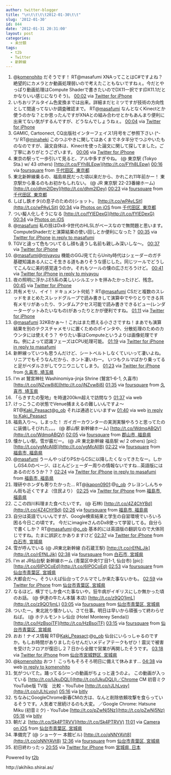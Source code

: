 ```yaml
---
author: twitter-blogger
title: "\n\t\t\t\t2012-01-30\t\t"
slug: '2012-01-30'
id: 844
date: '2012-01-31 20:31:00'
layout: post
categories:
  - 未分類
tags:
  - t2b
  - Twitter
  - 新幹線
---
```


<div xmlns:georss="http://www.georss.org/georss">

1.  <span><span>@[komenohito](http://twitter.com/komenohito "komenohito") だそうです！ RT@masafumi XNAってことはC#ですよね？絶望的にカメラとか動画処理弱いので考えたこともないですねぇ。今だとやっぱり動画処理はCompute Shaderで書きたいのでDX11一択です(DX11.1だとかなりいい感じになりそう)。</span> <span>[<span>00:02</span>](http://twitter.com/o_ob/status/163940049434578944) <span>via [Twitter for iPhone](http://twitter.com/#!/download/iphone)</span></span></span>
2.  <span><span>いちおリアルタイム色変換までは出来。詳細まだヒミツですが技術の方向性として間違ってないか調査確認まで。 RT@[masafumi](http://twitter.com/masafumi "masafumi") なんとなくKinectとか使うのかな？とか思ったんですがXNAとの組み合わせとかもあんまり便利に出来てない気がするんですが、どうなんでしょうねぇ。</span> <span>[<span>00:04</span>](http://twitter.com/o_ob/status/163940700998733824) <span>via [Twitter for iPhone](http://twitter.com/#!/download/iphone)</span></span></span>
3.  <span><span>GAMIC, Cartoonect, CQ出版社インターフェイス1月号をご参照下さい (^-^)/ RT@[minaheki](http://twitter.com/minaheki "minaheki") このつぶやきに関してはあくまでネタ半分でつぶやいたものなのですが、論文自体は、Kinectを使った論文に関して探してました。ご丁寧にありがとうございます。</span> <span>[<span>00:06</span>](http://twitter.com/o_ob/status/163941119237959680) <span>via [Twitter for iPhone](http://twitter.com/#!/download/iphone)</span></span></span>
4.  <span><span>東京の駅って一歩引いて見ると、アル中多すぎやね。 (@ 東京駅 (Tokyo Sta.) w/ 43 others) [http://t.co/FYh8LEpw](http://t.co/FYh8LEpw)</span> <span>[<span>00:16</span>](http://twitter.com/o_ob/status/163943603893305344) <span>via [foursquare](http://foursquare.com)</span> from [千代田区, 東京都<span></span>](http://maps.google.com/maps?q=35.68137872,139.76608157)</span></span>
5.  <span><span>東北新幹線乗るの、福島県民だった頃以来だから、かれこれ11年前かー！ 東京駅から乗るのもお初かもしれない。 (@ JR 東京駅 22-23番線ホーム) [http://t.co/dhm2lDey](http://t.co/dhm2lDey)</span> <span>[<span>00:23</span>](http://twitter.com/o_ob/status/163945492307386368) <span>via [foursquare](http://foursquare.com)</span> from [千代田区, 東京都<span></span>](http://maps.google.com/maps?q=35.68137436,139.76778209)</span></span>
6.  <span><span>しばし鉄オタ(の息子のための)ショット。 [http://t.co/wPAyLSit](http://t.co/wPAyLSit)</span> <span>[<span>00:34</span>](http://twitter.com/o_ob/status/163948126804262912) <span>via [Photos on iOS](http://www.apple.com)</span> from [千代田区, 東京都<span></span>](http://maps.google.com/maps?q=35.681275,139.767778)</span></span>
7.  <span><span>つい擬人化しそうになる [http://t.co/fYIEDexG](http://t.co/fYIEDexG)</span> <span>[<span>00:34</span>](http://twitter.com/o_ob/status/163948249533788161) <span>via [Photos on iOS](http://www.apple.com)</span></span></span>
8.  <span><span>@[masafumi](http://twitter.com/masafumi "masafumi") 私の技はDx8-9世代のHLSLがベースなので無問題と思います。ComputeShaderだと演算結果の使い回しとか便利になった？</span> <span>[<span>00:35</span>](http://twitter.com/o_ob/status/163948411505225728) <span>via [Twitter for iPhone](http://twitter.com/#!/download/iphone)</span> [in reply to masafumi](http://twitter.com/masafumi/status/163946168429191169)</span></span>
9.  <span><span>TGVと違って色もついてるし顔も違うし名前も親しみ深いしな〜。</span> <span>[<span>00:37</span>](http://twitter.com/o_ob/status/163948993792065537) <span>via [Twitter for iPhone](http://twitter.com/#!/download/iphone)</span></span></span>
10.  <span><span>@[masafumi](http://twitter.com/masafumi "masafumi")@[miyayou](http://twitter.com/miyayou "miyayou") 機能のGGJ見てたらUnity時代はシェーダーのガチ基礎知識ある人にこそ生きる道もありそうな感じした。同じツールでどうしてこんなに美的感覚違うのか。それもツールの懐の広さだろうけど。</span> <span>[<span>00:41</span>](http://twitter.com/o_ob/status/163949852206694403) <span>via [Twitter for iPhone](http://twitter.com/#!/download/iphone)</span> [in reply to miyayou](http://twitter.com/miyayou/status/163942009365725184)</span></span>
11.  <span><span>夜の照明に浮かぶE5系の美しいシルエットを拝みたかったけど、残念。</span> <span>[<span>00:45</span>](http://twitter.com/o_ob/status/163950875704950784) <span>via [Twitter for iPhone](http://twitter.com/#!/download/iphone)</span></span></span>
12.  <span><span>共有メモリ、イイ！ ドキュメント何処？ RT@[masafumi](http://twitter.com/masafumi "masafumi") CSだと複数のスレッドをまとめたスレッドグループで読み書きして演算中でやりとりできる共有メモリがあったり、ランダムアクセス可能で読み書きできるビュー(レンダーターゲットみたいなもの)があったりとかが便利ですね。</span> <span>[<span>01:11</span>](http://twitter.com/o_ob/status/163957621420851201) <span>via [Twitter for iPhone](http://twitter.com/#!/download/iphone)</span></span></span>
13.  <span><span>@[masafumi](http://twitter.com/masafumi "masafumi") 32KBかぁ～！これはまた燃える小ささですね！まあでも演算結果を別のテクスチャメモリに置くためのポインタや、分散処理のためのカウンタには使えそう？ やりたい事はComputeというよりは画像処理ですね。例によって認識フェーズはCPU処理可能。</span> <span>[<span>01:19</span>](http://twitter.com/o_ob/status/163959502587166720) <span>via [Twitter for iPhone](http://twitter.com/#!/download/iphone)</span> [in reply to masafumi](http://twitter.com/masafumi/status/163958031938371585)</span></span>
14.  <span><span>新幹線っていつも思うんだけど、シートベルトしなくていいって凄いよね。 リニアでもそうなんだから、ホント凄いわー。 いつもクルマばかり乗ってると足がペダルさがしてウニウニしてしまう。</span> <span>[<span>01:23</span>](http://twitter.com/o_ob/status/163960515356405761) <span>via [Twitter for iPhone](http://twitter.com/#!/download/iphone)</span> from [久喜市, 埼玉県<span></span>](http://maps.google.com/maps?q=36.10423385,139.65654189)</span></span>
15.  <span><span>I'm at 鷲宮神社 Washinomiya-jinja Shrine (鷲宮1-6-1, 久喜市) [http://t.co/jNZvw8i8](http://t.co/jNZvw8i8)</span> <span>[<span>01:35</span>](http://twitter.com/o_ob/status/163963635176185856) <span>via [foursquare](http://foursquare.com)</span> from [久喜市, 埼玉県<span></span>](http://maps.google.com/maps?q=36.09985387,139.65494156)</span></span>
16.  <span><span>「らきすたの聖地」を時速200km超えで訪問なう</span> <span>[<span>01:37</span>](http://twitter.com/o_ob/status/163964171971596288) <span>via web</span></span></span>
17.  <span><span>けっこうこの状態でVenue捕まえるの難しいんですよ～ RT@[Kaki_Peasact](http://twitter.com/Kaki_Peasact "Kaki_Peasact")@[o_ob](http://twitter.com/o_ob "o_ob") それは通過といいますｗ</span> <span>[<span>01:40</span>](http://twitter.com/o_ob/status/163964798462197761) <span>via web</span> [in reply to Kaki_Peasact](http://twitter.com/Kaki_Peasact/status/163964530014158849)</span></span>
18.  <span><span>福島入り～。しまった！ ガイガーカウンターの実測実験やろうと思ってたのに装備しそびれた。。。 (@ 郡山駅 新幹線ホーム) [http://t.co/WdmqABQV](http://t.co/WdmqABQV)</span> <span>[<span>02:05</span>](http://twitter.com/o_ob/status/163971152497229824) <span>via [foursquare](http://foursquare.com)</span> from [郡山市, 福島県<span></span>](http://maps.google.com/maps?q=37.39808918,140.38846672)</span></span>
19.  <span><span>懐かしい駅。雪が霰だー。 (@ JR 東北新幹線 福島駅 w/ 2 others) [pic]: [http://t.co/ygMcAIIB](http://t.co/ygMcAIIB)</span> <span>[<span>02:22</span>](http://twitter.com/o_ob/status/163975378354962435) <span>via [foursquare](http://foursquare.com)</span> from [福島市, 福島県<span></span>](http://maps.google.com/maps?q=37.75410612,140.45861247)</span></span>
20.  <span><span>@[masafumi](http://twitter.com/masafumi "masafumi") うーんやっぱりPSからCSに以降したくなってきたなー。しかしGS4.0のページ、ほとんどシェーダー周りの情報ないですね...英語版にはあるのだろうか？？</span> <span>[<span>02:24</span>](http://twitter.com/o_ob/status/163975978371129345) <span>via [Twitter for iPhone](http://twitter.com/#!/download/iphone)</span> [in reply to masafumi](http://twitter.com/masafumi/status/163961543770386433) from [福島市, 福島県<span></span>](http://maps.google.com/maps?q=37.75466169,140.45848117)</span></span>
21.  <span><span>理研やホンダも寄りたかった... RT@[ikapon0901](http://twitter.com/ikapon0901 "ikapon0901"):@[o_ob](http://twitter.com/o_ob "o_ob") クレヨンしんちゃん街も近くですよ（住民より）</span> <span>[<span>02:25</span>](http://twitter.com/o_ob/status/163976238657052672) <span>via [Twitter for iPhone](http://twitter.com/#!/download/iphone)</span> from [福島市, 福島県<span></span>](http://maps.google.com/maps?q=37.75512207,140.45859131)</span></span>
22.  <span><span>ここの四川料理また食べたいです。 (@ 石林) [http://t.co/4Z4ChYBd](http://t.co/4Z4ChYBd)</span> <span>[<span>02:26</span>](http://twitter.com/o_ob/status/163976458379870208) <span>via [foursquare](http://foursquare.com)</span> from [福島市, 福島県<span></span>](http://maps.google.com/maps?q=37.75329,140.464737)</span></span>
23.  <span><span>自分は英語でいいんですが、Google検索結果と学生の自習環境でいろいろ困る今日この頃です。 今だにimagireさんのDx8使って学習してる。自分らで書くしか？ RT@[masafumi](http://twitter.com/masafumi "masafumi"):@[o_ob](http://twitter.com/o_ob "o_ob") 基本的には英語版の翻訳なので大体同じですね。たまに誤訳とかありますけど</span> <span>[<span>02:37</span>](http://twitter.com/o_ob/status/163979057782996992) <span>via [Twitter for iPhone](http://twitter.com/#!/download/iphone)</span> from [白石市, 宮城県<span></span>](http://maps.google.com/maps?q=37.99353076,140.63134954)</span></span>
24.  <span><span>雪が呼んでいる (@ JR東北新幹線 白石蔵王駅) [http://t.co/rEfNLJik](http://t.co/rEfNLJik)</span> <span>[<span>02:38</span>](http://twitter.com/o_ob/status/163979278000726016) <span>via [foursquare](http://foursquare.com)</span> from [白石市, 宮城県<span></span>](http://maps.google.com/maps?q=37.994751,140.632591)</span></span>
25.  <span><span>I'm at JR仙台駅 新幹線ホーム (青葉区中央1丁目1-1, 仙台市) [pic]: [http://t.co/6IPOCoEd](http://t.co/6IPOCoEd)</span> <span>[<span>02:53</span>](http://twitter.com/o_ob/status/163983249276801024) <span>via [foursquare](http://foursquare.com)</span> from [仙台市青葉区, 宮城県<span></span>](http://maps.google.com/maps?q=38.26038163,140.88203073)</span></span>
26.  <span><span>大都会だ～。そういえば仙台ってクルマでしか来た事ないかも。</span> <span>[<span>02:59</span>](http://twitter.com/o_ob/status/163984697226043393) <span>via [Twitter for iPhone](http://twitter.com/#!/download/iphone)</span> from [仙台市青葉区, 宮城県<span></span>](http://maps.google.com/maps?q=38.25904049,140.88145757)</span></span>
27.  <span><span>なるほど。横丁でしか食べた事ないや。狂牛病がイギリスにしか無かった頃のお話。 (@ 伊達の牛たん本舗 本店) [http://t.co/z9QO1jmL](http://t.co/z9QO1jmL)</span> <span>[<span>03:05</span>](http://twitter.com/o_ob/status/163986254944403456) <span>via [foursquare](http://foursquare.com)</span> from [仙台市青葉区, 宮城県<span></span>](http://maps.google.com/maps?q=38.25697812,140.88129580)</span></span>
28.  <span><span>ついたー。東北訛り懐かしい。さて仕事。明日は早いから頑張って終わらせねば。 (@ ホテルモントレ仙台 (Hotel Monterey Sendai)) [http://t.co/HzBsoiTF](http://t.co/HzBsoiTF)</span> <span>[<span>03:15</span>](http://twitter.com/o_ob/status/163988765117923331) <span>via [foursquare](http://foursquare.com)</span> from [仙台市青葉区, 宮城県<span></span>](http://maps.google.com/maps?q=38.25817442,140.88048577)</span></span>
29.  <span><span>おお！ナイス情報 RT@[Kaki_Peasact](http://twitter.com/Kaki_Peasact "Kaki_Peasact"):@[o_ob](http://twitter.com/o_ob "o_ob") 仙台にいらっしゃるのですか。もしお時間がありましたらせんだいメディアテークもぜひ！震災で被害を受けたフロアが復旧し２７日から全館で営業が再開したそうです。</span> <span>[<span>03:18</span>](http://twitter.com/o_ob/status/163989517865459712) <span>via [Twitter for iPhone](http://twitter.com/#!/download/iphone)</span> from [仙台市宮城野区, 宮城県<span></span>](http://maps.google.com/maps?q=38.25911735,140.88284449)</span></span>
30.  <span><span>@[komenohito](http://twitter.com/komenohito "komenohito") おつ！ こっちもそろそろ明日に備えて休みます…</span> <span>[<span>04:38</span>](http://twitter.com/o_ob/status/164009658443513856) <span>via web</span> [in reply to komenohito](http://twitter.com/komenohito/status/164000700731359234)</span></span>
31.  <span><span>気がついてた。踊ってるシーンの動画がちょっと違うのよ。 この動画が入っている [http://t.co/IJkuDQLl](http://t.co/IJkuDQLl)／Chrome CM 初音ミク YouTube版 TV版　比較 - YouTube [http://t.co/rJLhLvqy](http://t.co/rJLhLvqy)</span> <span>[<span>05:16</span>](http://twitter.com/o_ob/status/164019268323774464) <span>via [bitly](http://bit.ly)</span></span></span>
32.  <span><span>ちなみにGoogleChrome新春CMの方は、なんと削除依頼攻撃を食らっているそうです。人気者で居続けるのも大変。 ／Google Chrome: Hatsune Miku (初音ミク) - YouTube [http://t.co/pZwNj5Nz](http://t.co/pZwNj5Nz)</span> <span>[<span>05:18</span>](http://twitter.com/o_ob/status/164019673975894017) <span>via [bitly](http://bit.ly)</span></span></span>
33.  <span><span>朝だよ [http://t.co/Sk4PTRVV](http://t.co/Sk4PTRVV)</span> <span>[<span>11:01</span>](http://twitter.com/o_ob/status/164105989052837889) <span>via [Camera on iOS](http://www.apple.com)</span> from [仙台市青葉区, 宮城県<span></span>](http://maps.google.com/maps?q=38.258194,140.881106)</span></span>
34.  <span><span>準備完了 (@ ショーケー 本館ビル) [http://t.co/qNNYAVt8](http://t.co/qNNYAVt8)</span> <span>[<span>12:36</span>](http://twitter.com/o_ob/status/164129811957153793) <span>via [foursquare](http://foursquare.com)</span> from [仙台市青葉区, 宮城県<span></span>](http://maps.google.com/maps?q=38.24998526,140.88036776)</span></span>
35.  <span><span>初日終わったっ</span> <span>[<span>20:55</span>](http://twitter.com/o_ob/status/164255472642310144) <span>via [Twitter for iPhone](http://twitter.com/#!/download/iphone)</span> from [宮城県, 日本<span></span>](http://maps.google.com/maps?q=38.24990376,140.88045663)</span></span>

</div>

Powered by [t2b](http://t2b.utilz.jp/)

<div>http://akihiko.shirai.as/</div>